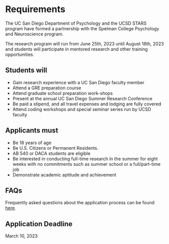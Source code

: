 # Requirements

The UC San Diego Department of Psychology and the UCSD STARS program have formed a partnership with the Spelman College Psychology and Neuroscience program. 

The research program will run from June 25th, 2023 until August 18th, 2023 and students will participate in mentored research and other training opportunities.

## Students will

* Gain research experience with a UC San Diego faculty member
* Attend a GRE preparation course
* Attend graduate school preparation work-shops
* Present at the annual UC San Diego Summer Research Conference
* Be paid a stipend, and all travel expenses and lodging are fully covered
* Attend coding workshops and special seminar series run by UCSD faculty 

## Applicants must

* Be 18 years of age
* Be U.S. Citizens or Permanent Residents. 
* AB 540 or DACA students are eligible
* Be interested in conducting full-time research in the summer for eight weeks with no commitments such as summer school or a full/part-time job
* Demonstrate academic aptitude and achievement

## FAQs

Frequently asked questions about the application process can be found [here](https://grad.ucsd.edu/diversity/programs/stars/faq.html).

## Application Deadline

March 10, 2023


  

